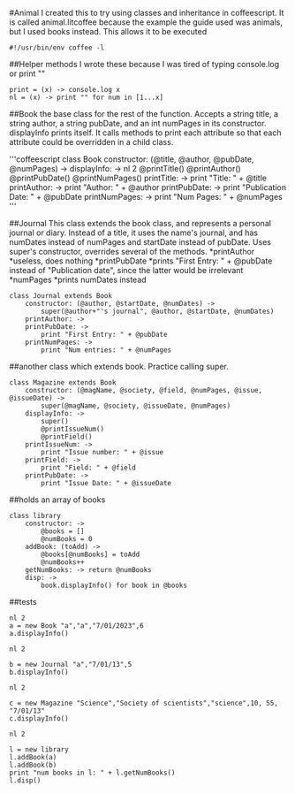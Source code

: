 #Animal
I created this to try using classes and inheritance in coffeescript.  It is called animal.litcoffee because the example the guide used was animals, but I used books instead.
This allows it to be executed

	#!/usr/bin/env coffee -l
	
##Helper methods
I wrote these because I was tired of typing console.log or print ""

	print = (x) -> console.log x
	nl = (x) -> print "" for num in [1...x]
	
##Book
the base class for the rest of the function.  Accepts a string title, a string author, a string pubDate, and an int numPages in its constructor.  displayInfo prints itself.  It calls methods to print each attribute so that each attribute could be overridden in a child class.

'''coffeescript
class Book
	constructor: (@title, @author, @pubDate, @numPages) ->
	displayInfo: ->
		nl 2
		@printTitle()
		@printAuthor()
		@printPubDate()
		@printNumPages()
	printTitle: ->
		print "Title: " + @title
	printAuthor: -> 
		print "Author: " + @author
	printPubDate: ->
		print "Publication Date: " + @pubDate
	printNumPages: ->
		print "Num Pages: " + @numPages
'''
			
##Journal
This class extends the book class, and represents a personal journal or diary.  Instead of a title, it uses the name's journal, and has numDates instead of numPages and startDate instead of pubDate.  Uses super's constructor, overrides several of the methods.
*printAuthor
 *useless, does nothing
*printPubDate
 *prints "First Entry: " + @pubDate instead of "Publication date", since the latter would be irrelevant
*numPages
 *prints numDates instead	
 
	class Journal extends Book
		constructor: (@author, @startDate, @numDates) ->
			super(@author+"'s journal", @author, @startDate, @numDates)
		printAuthor: ->
		printPubDate: ->
			print "First Entry: " + @pubDate
		printNumPages: ->
			print "Num entries: " + @numPages
			
##another class which extends book.
Practice calling super.		

	class Magazine extends Book
		constructor: (@magName, @society, @field, @numPages, @issue, @issueDate) ->
			super(@magName, @society, @issueDate, @numPages)
		displayInfo: ->
			super()
			@printIssueNum()
			@printField()
		printIssueNum: ->
			print "Issue number: " + @issue
		printField: ->
			print "Field: " + @field
		printPubDate: ->
			print "Issue Date: " + @issueDate
			
##holds an array of books	

	class library
		constructor: ->
			@books = []
			@numBooks = 0
		addBook: (toAdd) ->
			@books[@numBooks] = toAdd
			@numBooks++
		getNumBooks: -> return @numBooks
		disp: ->
			book.displayInfo() for book in @books

##tests

	nl 2
	a = new Book "a","a","7/01/2023",6
	a.displayInfo()
	
	nl 2
	
	b = new Journal "a","7/01/13",5 
	b.displayInfo()
	
	nl 2
	
	c = new Magazine "Science","Society of scientists","science",10, 55, "7/01/13"
	c.displayInfo()
	
	nl 2
	
	l = new library
	l.addBook(a)
	l.addBook(b)
	print "num books in l: " + l.getNumBooks()
	l.disp()